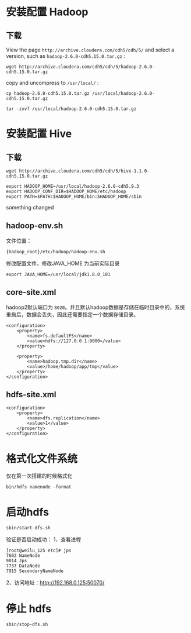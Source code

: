 # 安装配置 Hadoop

## 下载

View the page `http://archive.cloudera.com/cdh5/cdh/5/` and select a version, such as `hadoop-2.6.0-cdh5.15.0.tar.gz` :
```
wget http://archive.cloudera.com/cdh5/cdh/5/hadoop-2.6.0-cdh5.15.0.tar.gz
```

copy and uncompress to `/usr/local/` :
```
cp hadoop-2.6.0-cdh5.15.0.tar.gz /usr/local/hadoop-2.6.0-cdh5.15.0.tar.gz

tar -zxvf /usr/local/hadoop-2.6.0-cdh5.15.0.tar.gz
```

# 安装配置 Hive

## 下载

```
wget http://archive.cloudera.com/cdh5/cdh/5/hive-1.1.0-cdh5.15.0.tar.gz
```

```
export HADOOP_HOME=/usr/local/hadoop-2.6.0-cdh5.9.3
export HADOOP_CONF_DIR=$HADOOP_HOME/etc/hadoop
export PATH=$PATH:$HADOOP_HOME/bin:$HADOOP_HOME/sbin
```

something changed

## hadoop-env.sh
文件位置：
```
{hadoop_root}/etc/hadoop/hadoop-env.sh
```
修改配置文件，修改JAVA_HOME 为当前实际目录
```
export JAVA_HOME=/usr/local/jdk1.8.0_181
```

## core-site.xml
hadoop2默认端口为 `8020`。并且默认hadoop数据是存储在临时目录中的，系统重启后，数据会丢失，因此还需要指定一个数据存储目录。
```
<configuration>
    <property>
        <name>fs.defaultFS</name>
        <value>hdfs://127.0.0.1:9000</value>
    </property>

    <property>
        <name>hadoop.tmp.dir</name>
        <value>/home/hadoop/app/tmp</value>
    </property>
</configuration>
```

## hdfs-site.xml
```
<configuration>
    <property>
        <name>dfs.replication</name>
        <value>1</value>
    </property>
</configuration>
```

# 格式化文件系统
仅在第一次搭建的时候格式化
```
bin/hdfs namenode -format
```

# 启动hdfs
```
sbin/start-dfs.sh
```

验证是否启动成功：
1、查看进程
```
[root@weilu_125 etc]# jps
7602 NameNode
9014 Jps
7737 DataNode
7915 SecondaryNameNode
```

2、访问地址：http://192.168.0.125:50070/ 

# 停止 hdfs
```
sbin/stop-dfs.sh
```



<!--stackedit_data:
eyJoaXN0b3J5IjpbLTEzMDI2MjY2MjRdfQ==
-->